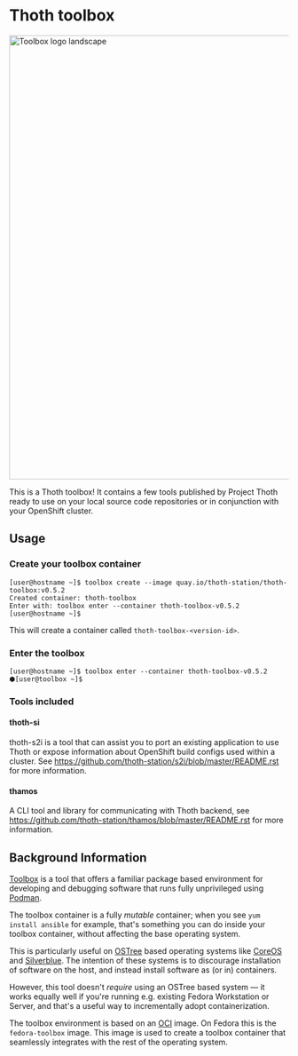 # Thoth toolbox

<img src="https://raw.githubusercontent.com/containers/toolbox/master/data/logo/toolbox-logo-landscape.svg" alt="Toolbox logo landscape" width="800"/>

This is a Thoth toolbox! It contains a few tools published by Project Thoth
ready to use on your local source code repositories or in conjunction with
your OpenShift cluster.

## Usage

### Create your toolbox container

```shell
[user@hostname ~]$ toolbox create --image quay.io/thoth-station/thoth-toolbox:v0.5.2
Created container: thoth-toolbox
Enter with: toolbox enter --container thoth-toolbox-v0.5.2
[user@hostname ~]$
```

This will create a container called `thoth-toolbox-<version-id>`.

### Enter the toolbox

```shell
[user@hostname ~]$ toolbox enter --container thoth-toolbox-v0.5.2
⬢[user@toolbox ~]$
```

### Tools included

#### thoth-si

thoth-s2i is a tool that can assist you to port an existing application to use Thoth or expose information about
OpenShift build configs used within a cluster. See https://github.com/thoth-station/s2i/blob/master/README.rst for more
information.

#### thamos

A CLI tool and library for communicating with Thoth backend, see https://github.com/thoth-station/thamos/blob/master/README.rst
for more information.

## Background Information

[Toolbox](https://github.com/containers/toolbox) is a tool that offers a
familiar package based environment for developing and debugging software that
runs fully unprivileged using [Podman](https://podman.io/).

The toolbox container is a fully *mutable* container; when you see
`yum install ansible` for example, that's something you can do inside your
toolbox container, without affecting the base operating system.

This is particularly useful on
[OSTree](https://ostree.readthedocs.io/en/latest/) based operating systems like
[CoreOS](https://coreos.fedoraproject.org/) and
[Silverblue](https://silverblue.fedoraproject.org/).  The intention of these
systems is to discourage installation of software on the host, and instead
install software as (or in) containers.

However, this tool doesn't *require* using an OSTree based system — it
works equally well if you're running e.g. existing Fedora Workstation or
Server, and that's a useful way to incrementally adopt containerization.

The toolbox environment is based on an [OCI](https://www.opencontainers.org/)
image. On Fedora this is the `fedora-toolbox` image. This image is used to
create a toolbox container that seamlessly integrates with the rest of the
operating system.
